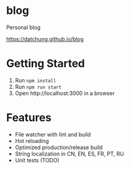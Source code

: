 # blog
Personal blog

https://datchung.github.io/blog

# Getting Started

1. Run `npm install`
2. Run `npm run start`
3. Open http://localhost:3000 in a browser

# Features

* File watcher with lint and build
* Hot reloading
* Optimized production/release build
* String localization in CN, EN, ES, FR, PT, RU
* Unit tests (TODO)
